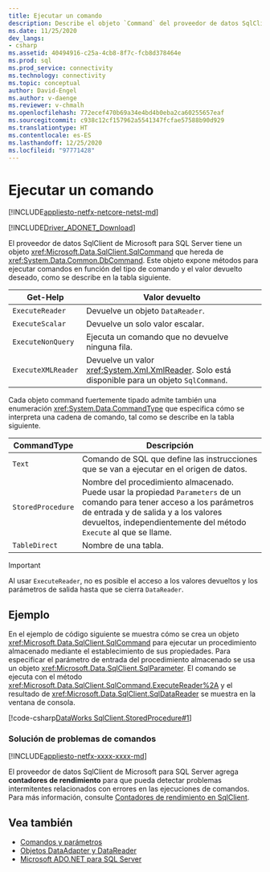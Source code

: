 ```yaml
---
title: Ejecutar un comando
description: Describe el objeto `Command` del proveedor de datos SqlClient de Microsoft para SQL Server y cómo utilizarlo para ejecutar consultas y comandos en un origen de datos.
ms.date: 11/25/2020
dev_langs:
- csharp
ms.assetid: 40494916-c25a-4cb8-8f7c-fcb8d378464e
ms.prod: sql
ms.prod_service: connectivity
ms.technology: connectivity
ms.topic: conceptual
author: David-Engel
ms.author: v-daenge
ms.reviewer: v-chmalh
ms.openlocfilehash: 772ecef470b69a34e4bd4b0eba2ca60255657eaf
ms.sourcegitcommit: c938c12cf157962a5541347fcfae57588b90d929
ms.translationtype: HT
ms.contentlocale: es-ES
ms.lasthandoff: 12/25/2020
ms.locfileid: "97771428"
---
```

# <a name="executing-a-command"></a>Ejecutar un comando

[!INCLUDE[appliesto-netfx-netcore-netst-md](../../includes/appliesto-netfx-netcore-netst-md.md)]

[!INCLUDE[Driver_ADONET_Download](../../includes/driver_adonet_download.md)]

El proveedor de datos SqlClient de Microsoft para SQL Server tiene un objeto <xref:Microsoft.Data.SqlClient.SqlCommand> que hereda de <xref:System.Data.Common.DbCommand>. Este objeto expone métodos para ejecutar comandos en función del tipo de comando y el valor devuelto deseado, como se describe en la tabla siguiente.

|Get-Help|Valor devuelto|  
|-------------|------------------|  
|`ExecuteReader`|Devuelve un objeto `DataReader`.|  
|`ExecuteScalar`|Devuelve un solo valor escalar.|  
|`ExecuteNonQuery`|Ejecuta un comando que no devuelve ninguna fila.|  
|`ExecuteXMLReader`|Devuelve un valor <xref:System.Xml.XmlReader>. Solo está disponible para un objeto `SqlCommand`.|

Cada objeto command fuertemente tipado admite también una enumeración <xref:System.Data.CommandType> que especifica cómo se interpreta una cadena de comando, tal como se describe en la tabla siguiente.

|CommandType|Descripción|
|-----------------|-----------------|  
|`Text`|Comando de SQL que define las instrucciones que se van a ejecutar en el origen de datos.|  
|`StoredProcedure`|Nombre del procedimiento almacenado. Puede usar la propiedad `Parameters` de un comando para tener acceso a los parámetros de entrada y de salida y a los valores devueltos, independientemente del método `Execute` al que se llame.|  
|`TableDirect`|Nombre de una tabla.|

> [!IMPORTANT]
> Al usar `ExecuteReader`, no es posible el acceso a los valores devueltos y los parámetros de salida hasta que se cierra `DataReader`.

## <a name="example"></a>Ejemplo

En el ejemplo de código siguiente se muestra cómo se crea un objeto <xref:Microsoft.Data.SqlClient.SqlCommand> para ejecutar un procedimiento almacenado mediante el establecimiento de sus propiedades. Para especificar el parámetro de entrada del procedimiento almacenado se usa un objeto <xref:Microsoft.Data.SqlClient.SqlParameter>. El comando se ejecuta con el método <xref:Microsoft.Data.SqlClient.SqlCommand.ExecuteReader%2A> y el resultado de <xref:Microsoft.Data.SqlClient.SqlDataReader> se muestra en la ventana de consola.

[!code-csharp[DataWorks SqlClient.StoredProcedure#1](~/../sqlclient/doc/samples/SqlCommand_StoredProcedure.cs#1)]

### <a name="troubleshooting-commands"></a>Solución de problemas de comandos

[!INCLUDE[appliesto-netfx-xxxx-xxxx-md](../../includes/appliesto-netfx-xxxx-xxxx-md.md)]

El proveedor de datos SqlClient de Microsoft para SQL Server agrega **contadores de rendimiento** para que pueda detectar problemas intermitentes relacionados con errores en las ejecuciones de comandos. Para más información, consulte [Contadores de rendimiento en SqlClient](performance-counters.md).

## <a name="see-also"></a>Vea también

- [Comandos y parámetros](commands-parameters.md)
- [Objetos DataAdapter y DataReader](dataadapters-datareaders.md)
- [Microsoft ADO.NET para SQL Server](microsoft-ado-net-sql-server.md)
